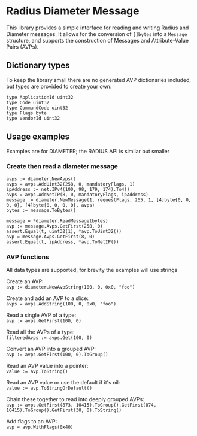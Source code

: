 # Radius Diameter Message

This library provides a simple interface for reading and writing Radius and Diameter messages. It allows for the conversion of `[]bytes` into a `Message` structure, and supports the construction of Messages and Attribute-Value Pairs (AVPs).

## Dictionary types
To keep the library small there are no generated AVP dictionaries included, but types are provided to create your own:

```
type ApplicationId uint32
type Code uint32
type CommandCode uint32
type Flags byte
type VendorId uint32
```

## Usage examples
Examples are for DIAMETER; the RADIUS API is similar but smaller
### Create then read a diameter message
```
avps := diameter.NewAvps()
avps = avps.AddUint32(258, 0, mandatoryFlags, 1)
ipAddress := net.IPv4(100, 98, 179, 174).To4()
avps = avps.AddNetIP(8, 0, mandatoryFlags, ipAddress)
message := diameter.NewMessage(1, requestFlags, 265, 1, [4]byte{0, 0, 0, 0}, [4]byte{0, 0, 0, 0}, avps)
bytes := message.ToBytes()

message = *diameter.ReadMessage(bytes)
avp := message.Avps.GetFirst(258, 0)
assert.Equal(t, uint32(1), *avp.ToUint32())
avp = message.Avps.GetFirst(8, 0)
assert.Equal(t, ipAddress, *avp.ToNetIP())
```

### AVP functions
All data types are supported, for brevity the examples will use strings

Create an AVP:  
`avp := diameter.NewAvpString(100, 0, 0x0, "foo")`  

Create and add an AVP to a slice:  
`avps = avps.AddString(100, 0, 0x0, "foo")`  

Read a single AVP of a type:  
`avp := avps.GetFirst(100, 0)`  

Read all the AVPs of a type:  
`filteredAvps := avps.Get(100, 0)`  

Convert an AVP into a grouped AVP:  
`avp := avps.GetFirst(100, 0).ToGroup()`  

Read an AVP value into a pointer:  
`value := avp.ToString()`  

Read an AVP value or use the default if it's nil:  
`value := avp.ToStringOrDefault()`  

Chain these together to read into deeply grouped AVPs:  
`avp := avps.GetFirst(873, 10415).ToGroup().GetFirst(874, 10415).ToGroup().GetFirst(30, 0).ToString()`  

Add flags to an AVP:  
`avp = avp.WithFlags(0x40)`